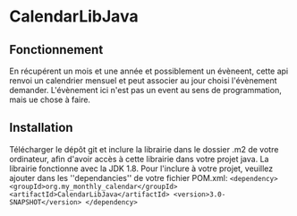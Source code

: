 # CalendarLibJava

## Fonctionnement
En récupérent un mois et une année et possiblement un évèneent, cette api renvoi un calendrier mensuel
et peut associer au jour choisi l'évènement demander.
L'évènement ici n'est pas un event au sens de programmation, mais ue chose à faire.

## Installation
Télécharger le dépôt git et inclure la librairie dans le dossier .m2 de votre ordinateur, afin d'avoir accès à cette
librairie dans votre projet java.
La librairie fonctionne avec la JDK 1.8.
Pour l'inclure à votre projet, veuillez ajouter dans les ''dependancies'' de votre fichier POM.xml:
`<dependency>
<groupId>org.my_monthly_calendar</groupId>
<artifactId>CalendarLibJava</artifactId>
<version>3.0-SNAPSHOT</version>
</dependency>`


